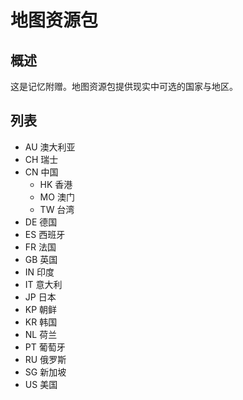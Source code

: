# 地图资源包

## 概述

这是记忆附赠。地图资源包提供现实中可选的国家与地区。

## 列表

- AU 澳大利亚
- CH 瑞士
- CN 中国
  - HK 香港
  - MO 澳门
  - TW 台湾
- DE 德国
- ES 西班牙
- FR 法国
- GB 英国
- IN 印度
- IT 意大利
- JP 日本
- KP 朝鲜
- KR 韩国
- NL 荷兰
- PT 葡萄牙
- RU 俄罗斯
- SG 新加坡
- US 美国
